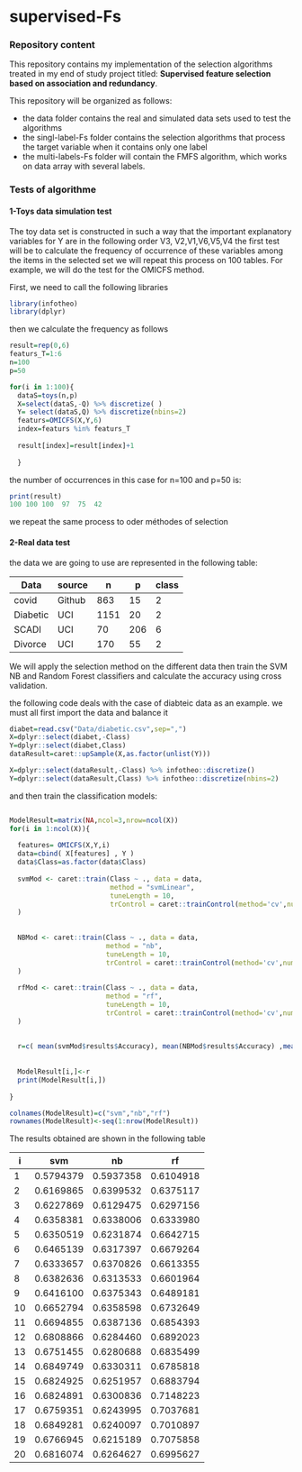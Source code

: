 # supervised-Fs

### Repository content
This repository contains my implementation of the selection algorithms treated in my end of study project titled: **Supervised feature selection based on association and redundancy**.

This repository will be organized as follows:

- the data  folder contains the real and simulated data sets used to test the algorithms
- the singl-label-Fs folder contains the selection algorithms that process the target variable when it contains only one label
- the multi-labels-Fs folder will contain the FMFS algorithm, which works on data array with several labels.


### Tests of algorithme 
#### 1-Toys data simulation test

The toy data set is constructed in such a way that the important explanatory variables for Y are in the following order V3, V2,V1,V6,V5,V4 the first test will be to calculate the frequency of occurrence of these variables among the items in the selected set we will repeat this process on 100 tables.
For example, we will do the test for the OMICFS method. 

First, we need to call the following libraries

```r
library(infotheo)
library(dplyr)
```

then we calculate the frequency as follows 
```r
result=rep(0,6)
featurs_T=1:6
n=100
p=50

for(i in 1:100){
  dataS=toys(n,p)
  X=select(dataS,-Q) %>% discretize( )
  Y= select(dataS,Q) %>% discretize(nbins=2)
  featurs=OMICFS(X,Y,6)
  index=featurs %in% featurs_T
  
  result[index]=result[index]+1
  
  }

```
the number of occurrences in this case for n=100 and p=50 is:
```r
print(result)
100 100 100  97  75  42
```
we repeat the same process to oder méthodes of selection 

#### 2-Real data test
the data we are going to use are represented in the following table:

| Data |source| n| p |class|
|------|------|---|---|-----|
| covid | Github|  863 |  15 |2|
| Diabetic| UCI |  1151 |  20 |2|
| SCADI | UCI|  70 |  206 |6|
| Divorce | UCI|  170 |  55 |2|

We will apply the selection method on the different data then train the SVM NB and Random Forest classifiers and calculate the accuracy using cross validation.

the following code deals with the case of diabteic data as an example. we must all first import the data and balance it
```r
diabet=read.csv("Data/diabetic.csv",sep=",")
X=dplyr::select(diabet,-Class)
Y=dplyr::select(diabet,Class) 
dataResult=caret::upSample(X,as.factor(unlist(Y)))

X=dplyr::select(dataResult,-Class) %>% infotheo::discretize()
Y=dplyr::select(dataResult,Class) %>% infotheo::discretize(nbins=2)

```
and then train the classification models:
```r

ModelResult=matrix(NA,ncol=3,nrow=ncol(X))
for(i in 1:ncol(X)){
  
  features= OMICFS(X,Y,i)
  data=cbind( X[features] , Y )
  data$Class=as.factor(data$Class)
  
  svmMod <- caret::train(Class ~ ., data = data,
                         method = "svmLinear",
                         tuneLength = 10,
                         trControl = caret::trainControl(method='cv',number = 5)
  )
  
  
  NBMod <- caret::train(Class ~ ., data = data,
                        method = "nb",
                        tuneLength = 10,
                        trControl = caret::trainControl(method='cv',number = 5)
  ) 
  
  rfMod <- caret::train(Class ~ ., data = data,
                        method = "rf",
                        tuneLength = 10,
                        trControl = caret::trainControl(method='cv',number = 5)
  )
  
  
  r=c( mean(svmMod$results$Accuracy), mean(NBMod$results$Accuracy) ,mean(rfMod$results$Accuracy))
  
  
  ModelResult[i,]<-r
  print(ModelResult[i,])
  
}

colnames(ModelResult)=c("svm","nb","rf")
rownames(ModelResult)<-seq(1:nrow(ModelResult))
```
The results obtained are shown in the following table 

|i  |  svm |       nb   |     rf |
|-- |  --- |       ---   |    --- |
|1  |0.5794379 | 0.5937358 |0.6104918|
|2  |0.6169865 |0.6399532 |0.6375117|
|3  |0.6227869 |0.6129475 |0.6297156|
|4  |0.6358381 |0.6338006 |0.6333980|
|5  |0.6350519 |0.6231874 |0.6642715|
|6  |0.6465139 |0.6317397 |0.6679264|
|7  |0.6333657 |0.6370826 |0.6613355|
|8  |0.6382636 |0.6313533 |0.6601964|
|9  |0.6416100 |0.6375343 |0.6489181|
|10 |0.6652794 |0.6358598 |0.6732649|
|11 |0.6694855 |0.6387136 |0.6854393|
|12 |0.6808866 |0.6284460 |0.6892023|
|13 |0.6751455 |0.6280688 |0.6835499|
|14 |0.6849749 |0.6330311 |0.6785818|
|15 |0.6824925 |0.6251957 |0.6883794|
|16 |0.6824891 |0.6300836 |0.7148223|
|17 |0.6759351 |0.6243995 |0.7037681|
|18 |0.6849281 |0.6240097 |0.7010897|
|19 |0.6766945 |0.6215189 |0.7075858|
|20 |0.6816074 |0.6264627 |0.6995627|
